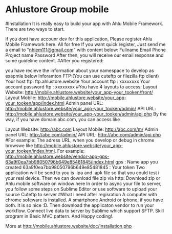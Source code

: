 # Ahlustore Group mobile


#Installation
It is really easy to build your app with Ahlu Mobile Framework. There are two ways to start.

If you dont have accounr dev for this application, Please register Ahlu Mobile Framework here. All for free
If you want quick register, Just send me a email to "nhiem111@gmail.com" with content below:
Fullname 
Email
Phone
Project name
Password
After then, you will receive our email response and some guideline content.
#After you registered:

you have recieve the information about your namespace to develop as exapmle below 
Inforamton FTP:(You can use cuteftp or filezilla ftp client)
Your host ftp: ftp.ahlustore.website
Your account ftp : xxxxxxxx
Your account password ftp : xxxxxxxx
#You have 4 layouts to access:
Layout Website: http://mobile.ahlustore.website/your_app-your_tooken/front/
Layout Mobile: http://mobile.ahlustore.website/your_app-your_tooken/app/index.html
Admin panel URL: http://mobile.ahlustore.website/your_app-your_tooken/admin/
API URL: http://mobile.ahlustore.website/your_app-your_tooken/admin/api.php
By the way, if you have domain abc.com, you can access like

Layout Website: http://abc.com
Layout Mobile: http://abc.com/m/
Admin panel URL: http://abc.com/admin/
API URL: http://abc.com/admin/api.php
#For example:
The adress URL, when you develop or debug in chrome browswe like http://mobile.ahlustore.website/your_app-your_tooken/index.html.
For example: http://mobile.ahlustore.website/vendor-app-gps-63a9f0ea7bb98050796b649e85481845/index.html 
gps : Name app you created
63a9f0ea7bb98050796b649e85481845 : Your token
Two application will be send to you is .ipa and .apk file so that you could test i your real device.
Then we can download file zip via http: Download zip or Ahlu mobile software on window here
In order to async your file to server, you follow some steps on Sublime Editor or use software to upload your source Cuteftp to server
#What i need after regisration
A computer with chrome sofeware is installed.
A smartphone Android or Iphone, if you have both. It is so nice :D. Then download the applicaton vendor to run your workflow.
Connect live data to server by Sublime which support SFTP.
Skill program in Basic MVC pattern.
And Happy coding!.

More at http://mobile.ahlustore.website/doc/installation.php
